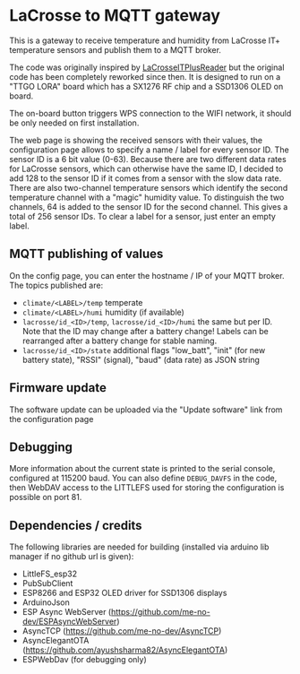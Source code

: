 # LaCrosse to MQTT gateway

This is a gateway to receive temperature and humidity from LaCrosse IT+ temperature sensors and publish them to a MQTT broker.

The code was originally inspired by [LaCrosseITPlusReader](https://github.com/rinie/LaCrosseITPlusReader) but the original code has been completely reworked since then.
It is designed to run on a "TTGO LORA" board which has a SX1276 RF chip and a SSD1306 OLED on board.

The on-board button triggers WPS connection to the WIFI network, it should be only needed on first installation.

The web page is showing the received sensors with their values, the configuration page allows to specify a name / label for every sensor ID.
The sensor ID is a 6 bit value (0-63). Because there are two different data rates for LaCrosse sensors, which can otherwise have the same ID, I decided to add 128 to the sensor ID if it comes from a sensor with the slow data rate. There are also two-channel temperature sensors which identify the second temperature channel with a "magic" humidity value. To distinguish the two channels, 64 is added to the sensor ID for the second channel. This gives a total of 256 sensor IDs.
To clear a label for a sensor, just enter an empty label.

## MQTT publishing of values
On the config page, you can enter the hostname / IP of your MQTT broker. The topics published are:

   * `climate/<LABEL>/temp` temperate
   * `climate/<LABEL>/humi` humidity (if available)
   * `lacrosse/id_<ID>/temp`, `lacrosse/id_<ID>/humi` the same but per ID. Note that the ID may change after a battery change! Labels can be rearranged after a battery change for stable naming.
   * `lacrosse/id_<ID>/state` additional flags "low_batt", "init" (for new battery state), "RSSI" (signal), "baud" (data rate) as JSON string

## Firmware update
The software update can be uploaded via the "Update software" link from the configuration page

## Debugging
More information about the current state is printed to the serial console, configured at 115200 baud.
You can also define `DEBUG_DAVFS` in the code, then WebDAV access to the LITTLEFS used for storing the configuration is possible on port 81.

## Dependencies / credits
The following libraries are needed for building (installed via arduino lib manager if no github url is given):

   * LittleFS_esp32
   * PubSubClient
   * ESP8266 and ESP32 OLED driver for SSD1306 displays
   * ArduinoJson
   * ESP Async WebServer (https://github.com/me-no-dev/ESPAsyncWebServer)
   * AsyncTCP (https://github.com/me-no-dev/AsyncTCP)
   * AsyncElegantOTA (https://github.com/ayushsharma82/AsyncElegantOTA)
   * ESPWebDav (for debugging only)


